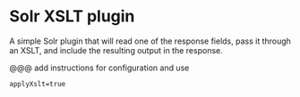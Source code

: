 # Solr XSLT plugin

A simple Solr plugin that will read one of the response fields, pass it through an XSLT, and include the resulting output in the response.

@@@ add instructions for configuration and use

`applyXslt=true`
